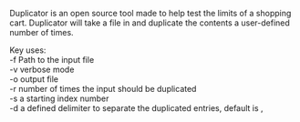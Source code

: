 Duplicator is an open source tool made to help test the limits of a shopping cart.
Duplicator will take a file in and duplicate the contents a user-defined number of times.

Key uses:<br />
-f 	Path to the input file<br />
-v 	verbose mode<br />
-o	output file<br />
-r	number of times the input should be duplicated<br />
-s	a starting index number<br />
-d	a defined delimiter to separate the duplicated entries, default is ,<br />